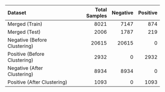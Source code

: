 | Dataset                      |   Total Samples |   Negative |   Positive |
|:-----------------------------|----------------:|-----------:|-----------:|
| Merged (Train)               |            8021 |       7147 |        874 |
| Merged (Test)                |            2006 |       1787 |        219 |
| Negative (Before Clustering) |           20615 |      20615 |          0 |
| Positive (Before Clustering) |            2932 |          0 |       2932 |
| Negative (After Clustering)  |            8934 |       8934 |          0 |
| Positive (After Clustering)  |            1093 |          0 |       1093 |

